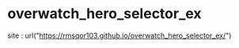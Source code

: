 # overwatch_hero_selector_ex

site : url("https://rmsqor103.github.io/overwatch_hero_selector_ex/")
